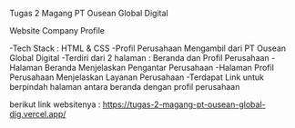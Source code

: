 Tugas 2 Magang PT Ousean Global Digital

Website Company Profile

-Tech Stack : HTML & CSS
-Profil Perusahaan Mengambil dari PT Ousean Global Digital
-Terdiri dari 2 halaman : Beranda dan Profil Perusahaan
-Halaman Beranda Menjelaskan Pengantar Perusahaan
-Halaman Profil Perusahaan Menjelaskan Layanan Perusahaan
-Terdapat Link untuk berpindah halaman antara beranda dengan profil perusahaan

berikut link websitenya : https://tugas-2-magang-pt-ousean-global-dig.vercel.app/
